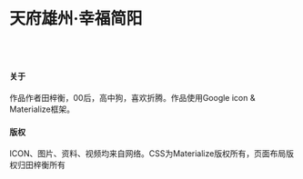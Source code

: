 <h1>天府雄州·幸福简阳</h1>
<br>
<br>
<h4>关于</h4>
<p>作品作者田梓衡，00后，高中狗，喜欢折腾。作品使用Google icon & Materialize框架。</p>
<h4>版权</h4>
<p>ICON、图片、资料、视频均来自网络。CSS为Materialize版权所有，页面布局版权归田梓衡所有</p>